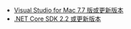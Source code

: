 * [Visual Studio for Mac 7.7 版或更新版本](https://visualstudio.microsoft.com/downloads/)
* [.NET Core SDK 2.2 或更新版本](https://www.microsoft.com/net/download/all)